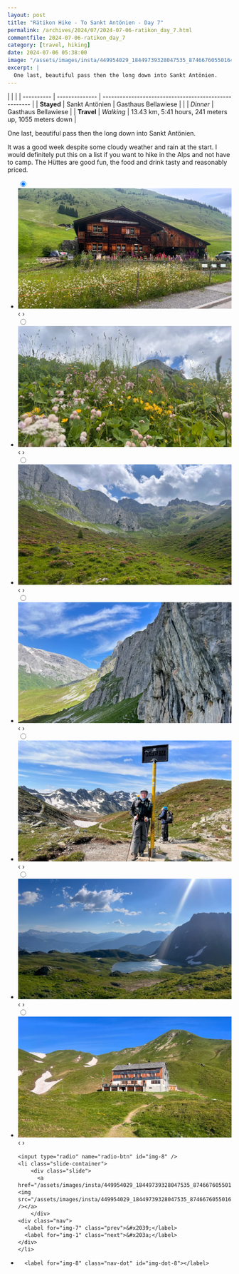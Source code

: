 ```yaml
---
layout: post
title: "Rätikon Hike - To Sankt Antönien - Day 7"
permalink: /archives/2024/07/2024-07-06-ratikon_day_7.html
commentfile: 2024-07-06-ratikon_day_7
category: [travel, hiking]
date: 2024-07-06 05:38:00
image: "/assets/images/insta/449954029_18449739328047535_8746676055016498715_n_18111505228388484.jpg"
excerpt: |
  One last, beautiful pass then the long down into Sankt Antönien.
---
```


|            |                |
| ---------- | -------------- | ----------------------------------------------------- |
| **Stayed** | Sankt Antönien | Gasthaus Bellawiese                                   |
|            | _Dinner_       | Gasthaus Bellawiese                                   |
| **Travel** | _Walking_      | 13.43 km, 5:41 hours, 241 meters up, 1055 meters down |

One last, beautiful pass then the long down into Sankt Antönien.

It was a good week despite some cloudy weather and rain at the start. I would definitely put this on a list if you want to hike in the Alps and not have to camp. The Hüttes are good fun, the food and drink tasty and reasonably priced.

<ul class="slides">
    <input type="radio" name="radio-btn" id="img-1" checked="checked" />
    <li class="slide-container">
        <div class="slide">
          <a href="/assets/images/insta/450356984_18449739340047535_5798961639231195271_n_18257855950221700.jpg"><img src="/assets/images/insta/450356984_18449739340047535_5798961639231195271_n_18257855950221700.jpg" /></a>
        </div>
    <div class="nav">
      <label for="img-8" class="prev">&#x2039;</label>
      <label for="img-2" class="next">&#x203a;</label>
    </div>
    </li>
        <input type="radio" name="radio-btn" id="img-2"  />
    <li class="slide-container">
        <div class="slide">
          <a href="/assets/images/insta/450332254_18449739349047535_5730071547675629206_n_18021561191465768.jpg"><img src="/assets/images/insta/450332254_18449739349047535_5730071547675629206_n_18021561191465768.jpg" /></a>
        </div>
    <div class="nav">
      <label for="img-1" class="prev">&#x2039;</label>
      <label for="img-3" class="next">&#x203a;</label>
    </div>
    </li>
        <input type="radio" name="radio-btn" id="img-3"  />
    <li class="slide-container">
        <div class="slide">
          <a href="/assets/images/insta/449986823_18449739358047535_8308321027313925974_n_17879900064091254.jpg"><img src="/assets/images/insta/449986823_18449739358047535_8308321027313925974_n_17879900064091254.jpg" /></a>
        </div>
    <div class="nav">
      <label for="img-2" class="prev">&#x2039;</label>
      <label for="img-4" class="next">&#x203a;</label>
    </div>
    </li>
        <input type="radio" name="radio-btn" id="img-4"  />
    <li class="slide-container">
        <div class="slide">
          <a href="/assets/images/insta/449932640_18449739373047535_8028320135367466090_n_17859411984144813.jpg"><img src="/assets/images/insta/449932640_18449739373047535_8028320135367466090_n_17859411984144813.jpg" /></a>
        </div>
    <div class="nav">
      <label for="img-3" class="prev">&#x2039;</label>
      <label for="img-5" class="next">&#x203a;</label>
    </div>
    </li>
        <input type="radio" name="radio-btn" id="img-5"  />
    <li class="slide-container">
        <div class="slide">
          <a href="/assets/images/insta/449979362_18449739400047535_1328109625101431917_n_18081790315489431.jpg"><img src="/assets/images/insta/449979362_18449739400047535_1328109625101431917_n_18081790315489431.jpg" /></a>
        </div>
    <div class="nav">
      <label for="img-4" class="prev">&#x2039;</label>
      <label for="img-6" class="next">&#x203a;</label>
    </div>
    </li>
        <input type="radio" name="radio-btn" id="img-6"  />
    <li class="slide-container">
        <div class="slide">
          <a href="/assets/images/insta/450330254_18449739388047535_3197574416537125763_n_18049738099697507.jpg"><img src="/assets/images/insta/450330254_18449739388047535_3197574416537125763_n_18049738099697507.jpg" /></a>
        </div>
    <div class="nav">
      <label for="img-5" class="prev">&#x2039;</label>
      <label for="img-7" class="next">&#x203a;</label>
    </div>
    </li>
        <input type="radio" name="radio-btn" id="img-7"  />
    <li class="slide-container">
        <div class="slide">
          <a href="/assets/images/insta/449981305_18449739412047535_8210213442162684344_n_18038662213801508.jpg"><img src="/assets/images/insta/449981305_18449739412047535_8210213442162684344_n_18038662213801508.jpg" /></a>
        </div>
    <div class="nav">
      <label for="img-6" class="prev">&#x2039;</label>
      <label for="img-8" class="next">&#x203a;</label>
    </div>
    </li>
    
    <input type="radio" name="radio-btn" id="img-8" />
    <li class="slide-container">
        <div class="slide">
          <a href="/assets/images/insta/449954029_18449739328047535_8746676055016498715_n_18111505228388484.jpg"><img src="/assets/images/insta/449954029_18449739328047535_8746676055016498715_n_18111505228388484.jpg" /></a>
        </div>
    <div class="nav">
      <label for="img-7" class="prev">&#x2039;</label>
      <label for="img-1" class="next">&#x203a;</label>
    </div>
    </li>
			
<li class="nav-dots">
      <label for="img-1" class="nav-dot" id="img-dot-1"></label>
      <label for="img-2" class="nav-dot" id="img-dot-2"></label>
      <label for="img-3" class="nav-dot" id="img-dot-3"></label>
      <label for="img-4" class="nav-dot" id="img-dot-4"></label>
      <label for="img-5" class="nav-dot" id="img-dot-5"></label>
      <label for="img-6" class="nav-dot" id="img-dot-6"></label>
      <label for="img-7" class="nav-dot" id="img-dot-7"></label>

      <label for="img-8" class="nav-dot" id="img-dot-8"></label>

</li>
</ul>
